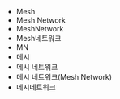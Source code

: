 ﻿- Mesh
- Mesh Network
- MeshNetwork
- Mesh네트워크
- MN
- 메시
- 메시 네트워크
- 메시 네트워크(Mesh Network)
- 메시네트워크
